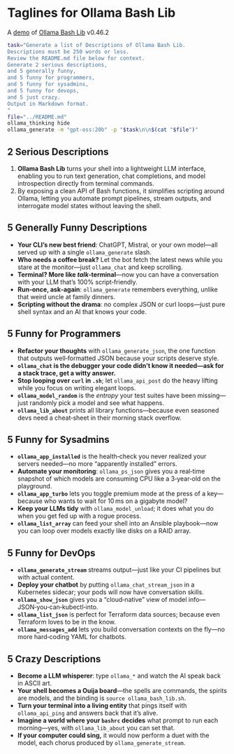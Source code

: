 # Taglines for Ollama Bash Lib

A [demo](../README.md#demos) of [Ollama Bash Lib](https://github.com/attogram/ollama-bash-lib) v0.46.2


```bash
task="Generate a list of Descriptions of Ollama Bash Lib.
Descriptions must be 250 words or less.
Review the README.md file below for context.
Generate 2 serious descriptions,
and 5 generally funny,
and 5 funny for programmers,
and 5 funny for sysadmins,
and 5 funny for devops,
and 5 just crazy.
Output in Markdown format.
"
file="../README.md"
ollama_thinking hide
ollama_generate -m "gpt-oss:20b" -p "$task\n\n$(cat "$file")"
```
## 2 Serious Descriptions  
1. **Ollama Bash Lib** turns your shell into a lightweight LLM interface, enabling you to run text generation, chat completions, and model introspection directly from terminal commands.  
2. By exposing a clean API of Bash functions, it simplifies scripting around Ollama, letting you automate prompt pipelines, stream outputs, and interrogate model states without leaving the shell.

## 5 Generally Funny Descriptions  
- **Your CLI’s new best friend**: ChatGPT, Mistral, or your own model—all served up with a single `ollama_generate` slash.  
- **Who needs a coffee break?** Let the bot fetch the latest news while you stare at the monitor—just `ollama_chat` and keep scrolling.  
- **Terminal? More like *talk*‑terminal**—now you can have a conversation with your LLM that’s 100% script‑friendly.  
- **Run‑once, ask‑again**: `ollama_generate` remembers everything, unlike that weird uncle at family dinners.  
- **Scripting without the drama**: no complex JSON or curl loops—just pure shell syntax and an AI that knows your code.

## 5 Funny for Programmers  
- **Refactor your thoughts** with `ollama_generate_json`, the one function that outputs well‑formatted JSON because your scripts deserve style.  
- **`ollama_chat` is the debugger your code didn’t know it needed—ask for a stack trace, get a witty answer.**  
- **Stop looping over `curl` in `.sh`**; let `ollama_api_post` do the heavy lifting while you focus on writing elegant loops.  
- **`ollama_model_random`** is the *entropy* your test suites have been missing—just randomly pick a model and see what happens.  
- **`ollama_lib_about`** prints all library functions—because even seasoned devs need a cheat‑sheet in their morning stack overflow.

## 5 Funny for Sysadmins  
- **`ollama_app_installed`** is the health‑check you never realized your servers needed—no more “apparently installed” errors.  
- **Automate your monitoring**: `ollama_ps_json` gives you a real‑time snapshot of which models are consuming CPU like a 3‑year‑old on the playground.  
- **`ollama_app_turbo`** lets you toggle premium mode at the press of a key—because who wants to wait for 10 ms on a gigabyte model?  
- **Keep your LLMs tidy** with `ollama_model_unload`; it does what you do when you get fed up with a rogue process.  
- **`ollama_list_array`** can feed your shell into an Ansible playbook—now you can loop over models exactly like disks on a RAID array.

## 5 Funny for DevOps  
- **`ollama_generate_stream`** streams output—just like your CI pipelines but with actual content.  
- **Deploy your chatbot** by putting `ollama_chat_stream_json` in a Kubernetes sidecar; your pods will now have conversation skills.  
- **`ollama_show_json`** gives you a “cloud‑native” view of model info—JSON‑you‑can‑kubectl‑into.  
- **`ollama_list_json`** is perfect for Terraform data sources; because even Terraform loves to be in the know.  
- **`ollama_messages_add`** lets you build conversation contexts on the fly—no more hard‑coding YAML for chatbots.

## 5 Crazy Descriptions  
- **Become a LLM whisperer**: type `ollama_*` and watch the AI speak back in ASCII art.  
- **Your shell becomes a Ouija board**—the spells are commands, the spirits are models, and the binding is `source ollama_bash_lib.sh`.  
- **Turn your terminal into a living entity** that pings itself with `ollama_api_ping` and answers back that it’s alive.  
- **Imagine a world where your `bashrc` decides** what prompt to run each morning—yes, with `ollama_lib_about` you can set that.  
- **If your computer could sing,** it would now perform a duet with the model, each chorus produced by `ollama_generate_stream`.
